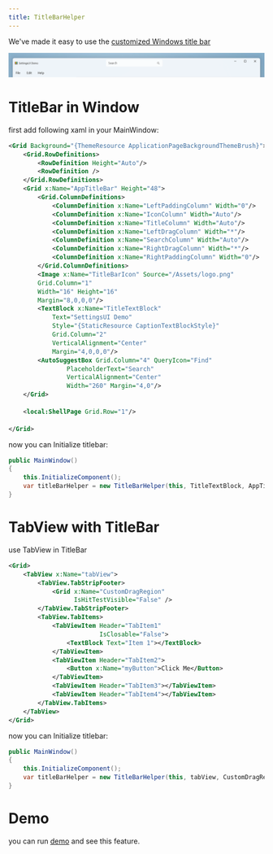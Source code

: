 ```yaml
---
title: TitleBarHelper
---
```


We've made it easy to use the  [customized Windows title bar](https://docs.microsoft.com/en-us/windows/apps/develop/title-bar?tabs=wasdk)

![SettingsUI](https://raw.githubusercontent.com/ghost1372/Resources/main/SettingsUI/Samples/TitleBar.png)

# TitleBar in Window
first add following xaml in your MainWindow:

```xml
<Grid Background="{ThemeResource ApplicationPageBackgroundThemeBrush}">
    <Grid.RowDefinitions>
        <RowDefinition Height="Auto"/>
        <RowDefinition />
    </Grid.RowDefinitions>
    <Grid x:Name="AppTitleBar" Height="48">
        <Grid.ColumnDefinitions>
            <ColumnDefinition x:Name="LeftPaddingColumn" Width="0"/>
            <ColumnDefinition x:Name="IconColumn" Width="Auto"/>
            <ColumnDefinition x:Name="TitleColumn" Width="Auto"/>
            <ColumnDefinition x:Name="LeftDragColumn" Width="*"/>
            <ColumnDefinition x:Name="SearchColumn" Width="Auto"/>
            <ColumnDefinition x:Name="RightDragColumn" Width="*"/>
            <ColumnDefinition x:Name="RightPaddingColumn" Width="0"/>
        </Grid.ColumnDefinitions>
        <Image x:Name="TitleBarIcon" Source="/Assets/logo.png"
        Grid.Column="1"
        Width="16" Height="16"
        Margin="8,0,0,0"/>
        <TextBlock x:Name="TitleTextBlock" 
            Text="SettingsUI Demo" 
            Style="{StaticResource CaptionTextBlockStyle}"
            Grid.Column="2"
            VerticalAlignment="Center"
            Margin="4,0,0,0"/>
        <AutoSuggestBox Grid.Column="4" QueryIcon="Find"
                PlaceholderText="Search"
                VerticalAlignment="Center"
                Width="260" Margin="4,0"/>
    </Grid>

    <local:ShellPage Grid.Row="1"/>

</Grid>
```

now you can Initialize titlebar:
```cs
public MainWindow()
{
    this.InitializeComponent();
    var titleBarHelper = new TitleBarHelper(this, TitleTextBlock, AppTitleBar, LeftPaddingColumn, IconColumn, TitleColumn, LeftDragColumn, SearchColumn, RightDragColumn, RightPaddingColumn);
}
```

# TabView with TitleBar
use TabView in TitleBar

```xml
<Grid>
    <TabView x:Name="tabView">
        <TabView.TabStripFooter>
            <Grid x:Name="CustomDragRegion"
                  IsHitTestVisible="False" />
        </TabView.TabStripFooter>
        <TabView.TabItems>
            <TabViewItem Header="TabItem1"
                         IsClosable="False">
                <TextBlock Text="Item 1"></TextBlock>
            </TabViewItem>
            <TabViewItem Header="TabItem2">
                <Button x:Name="myButton">Click Me</Button>
            </TabViewItem>
            <TabViewItem Header="TabItem3"></TabViewItem>
            <TabViewItem Header="TabItem4"></TabViewItem>
        </TabView.TabItems>
    </TabView>
</Grid>
```
now you can Initialize titlebar:
```cs
public MainWindow()
{
    this.InitializeComponent();
    var titleBarHelper = new TitleBarHelper(this, tabView, CustomDragRegion);
}
```

# Demo
you can run [demo](https://github.com/ghost1372/SettingsUI) and see this feature.
